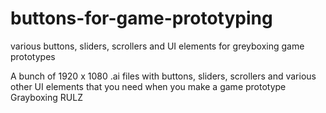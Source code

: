 # buttons-for-game-prototyping
various buttons, sliders, scrollers and UI elements for greyboxing game prototypes

A bunch of 1920 x 1080 .ai files with buttons, sliders, scrollers and various other UI elements that you need when you make a game prototype
Grayboxing RULZ
